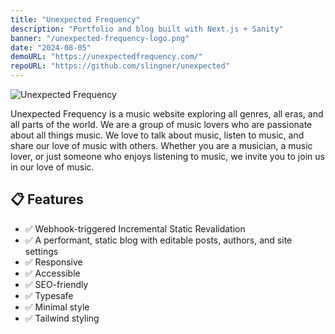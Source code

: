 ```yaml
---
title: "Unexpected Frequency"
description: "Portfolio and blog built with Next.js + Sanity"
banner: "/unexpected-frequency-logo.png"
date: "2024-08-05"
demoURL: "https://unexpectedfrequency.com/"
repoURL: "https://github.com/slingner/unexpected"
---
```


![Unexpected Frequency](/unexpected-frequency-logo.png)

Unexpected Frequency is a music website exploring all genres, all eras, and all parts of the world. We are a group of music lovers who are passionate about all things music. We love to talk about music, listen to music, and share our love of music with others. Whether you are a musician, a music lover, or just someone who enjoys listening to music, we invite you to join us in our love of music.

<!-- ## 🚀 Deploy your own

<div class="flex gap-2">
  <a target="_blank" aria-label="Deploy with Vercel" href="https://vercel.com/new/clone?repository-url=https://github.com/markhorn-dev/astro-sphere">
    <img src="/deploy_vercel.svg" />
  </a>
  <a target="_blank" aria-label="Deploy with Netlify" href="https://app.netlify.com/start/deploy?repository=https://github.com/markhorn-dev/astro-sphere">
    <img src="/deploy_netlify.svg" />
  </a>
</div> -->

## 📋 Features

- ✅ Webhook-triggered Incremental Static Revalidation
- ✅ A performant, static blog with editable posts, authors, and site settings
- ✅ Responsive
- ✅ Accessible
- ✅ SEO-friendly
- ✅ Typesafe
- ✅ Minimal style
- ✅ Tailwind styling
<!-- - ✅ MDX Support (components in your markdown)
- ✅ Searchable content (posts and projects) -->
<!-- - ✅ Light/Dark Theme -->
<!-- - ✅ Auto generated sitemap
- ✅ Auto generated RSS Feed -->
<!-- - ✅ Markdown support -->
<!-- - ✅ Animated UI -->



<!-- ## 💯 Lighthouse score

![Astro Sphere Lighthouse Score](/lighthouse-nano.jpg) -->

<!-- ## 🕊️ Lightweight

All pages under 100kb (including fonts) -->

<!-- ## ⚡︎ Fast

Rendered in ~40ms on localhost -->
<!--
## 📄 Configuration

The blog posts on the demo serve as the documentation and configuration. -->

<!-- ## 💻 Commands

All commands are run from the root of the project, from a terminal:

Replace npm with your package manager of choice. `npm`, `pnpm`, `yarn`, `bun`, etc

| Command                   | Action                                            |
| :------------------------ | :------------------------------------------------ |
| `npm install`             | Installs dependencies                             |
| `npm run dev`             | Starts local dev server at `localhost:4321`       |
| `npm run sync`            | Generates TypeScript types for all Astro modules. |
| `npm run build`           | Build your production site to `./dist/`           |
| `npm run preview`         | Preview your build locally, before deploying      |
| `npm run astro ...`       | Run CLI commands like `astro add`, `astro check`  |
| `npm run astro -- --help` | Get help using the Astro CLI                      |
| `npm run lint`            | Run ESLint                                        |
| `npm run lint:fix`        | Auto-fix ESLint issues                            | -->

<!-- ## 🏛️ License

MIT -->

